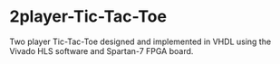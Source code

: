 # 2player-Tic-Tac-Toe
Two player Tic-Tac-Toe designed and implemented in VHDL using the Vivado HLS software and Spartan-7 FPGA board.
